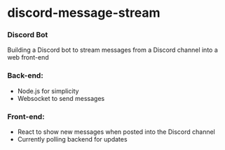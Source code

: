 # discord-message-stream

### Discord Bot

Building a Discord bot to stream messages from a Discord channel into a web front-end

### Back-end:

- Node.js for simplicity
- Websocket to send messages

### Front-end:

- React to show new messages when posted into the Discord channel
- Currently polling backend for updates
